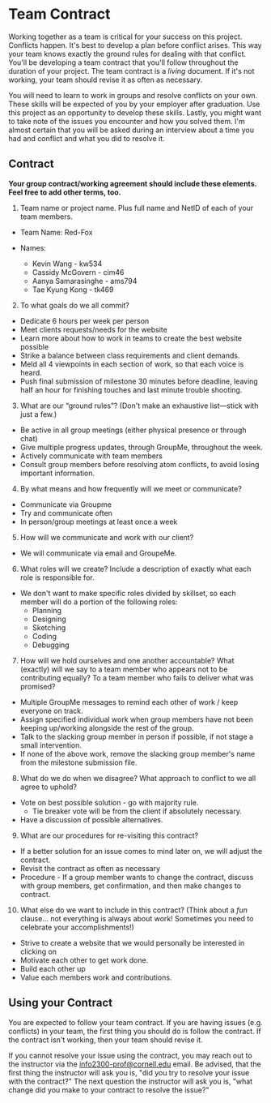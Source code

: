 # Team Contract

Working together as a team is critical for your success on this project. Conflicts happen. It's best to develop a plan before conflict arises. This way your team knows exactly the ground rules for dealing with that conflict. You'll be developing a team contract that you'll follow throughout the duration of your project. The team contract is a *living* document. If it's not working, your team should revise it as often as necessary.

You will need to learn to work in groups and resolve conflicts on your own. These skills will be expected of you by your employer after graduation. Use this project as an opportunity to develop these skills. Lastly, you might want to take note of the issues you encounter and how you solved them. I'm almost certain that you will be asked during an interview about a time you had and conflict and what you did to resolve it.

## Contract

**Your group contract/working agreement should include these elements. Feel free to add other terms, too.**

1. Team name or project name. Plus full name and NetID of each of your team members.

  * Team Name: Red-Fox

  * Names:
    * Kevin Wang - kw534
    * Cassidy McGovern - cim46
    * Aanya Samarasinghe - ams794
    * Tae Kyung Kong - tk469


2. To what goals do we all commit?
  * Dedicate 6 hours per week per person
  * Meet clients requests/needs for the website
  * Learn more about how to work in teams to create the best website possible
  * Strike a balance between class requirements and client demands.
  * Meld all 4 viewpoints in each section of work, so that each voice is heard.
  * Push final submission of milestone 30 minutes before deadline, leaving half an hour for finishing touches and last minute trouble shooting.


3. What are our “ground rules”? (Don't make an exhaustive list—stick with just a few.)

  * Be active in all group meetings (either physical presence or through chat)
  * Give multiple progress updates, through GroupMe, throughout the week.
  * Actively communicate with team members
  * Consult group members before resolving atom conflicts, to avoid losing important information.

4. By what means and how frequently will we meet or communicate?

  * Communicate via Groupme
  * Try and communicate often
  * In person/group meetings at least once a week

5. How will we communicate and work with our client?

  * We will communicate via email and GroupeMe.

6. What roles will we create? Include a description of exactly what each role is responsible for.

  * We don't want to make specific roles divided by skillset, so each member will do a portion of the following roles:
    * Planning
    * Designing
    * Sketching
    * Coding
    * Debugging

7. How will we hold ourselves and one another accountable? What (exactly) will we say to a team member who appears not to be contributing equally? To a team member who fails to deliver what was promised?

  * Multiple GroupMe messages to remind each other of work / keep everyone on track.
  * Assign specified individual work when group members have not been keeping up/working alongside the rest of the group.
  * Talk to the slacking group member in person if possible, if not stage a small intervention.
  * If none of the above work, remove the slacking group member's name from the milestone submission file.


8. What do we do when we disagree? What approach to conflict to we all agree to uphold?

  * Vote on best possible solution - go with majority rule.
    * Tie breaker vote will be from the client if absolutely necessary.
  * Have a discussion of possible alternatives.


9. What are our procedures for re-visiting this contract?

  * If a better solution for an issue comes to mind later on, we will adjust the contract.
  * Revisit the contract as often as necessary
  * Procedure - If a group member wants to change the contract, discuss with group members, get confirmation, and then make changes to contract.

10. What else do we want to include in this contract? (Think about a *fun* clause... not everything is always about work! Sometimes you need to celebrate your accomplishments!)

  * Strive to create a website that we would personally be interested in clicking on
  * Motivate each other to get work done.
  * Build each other up
  * Value each members work and contributions.

## Using your Contract

You are expected to follow your team contract. If you are having issues (e.g. conflicts) in your team, the first thing you should do is follow the contract. If the contract isn't working, then your team should revise it.

If you cannot resolve your issue using the contract, you may reach out to the instructor via the <info2300-prof@cornell.edu> email. Be advised, that the first thing the instructor will ask you is, "did you try to resolve your issue with the contract?" The next question the instructor will ask you is, "what change did you make to your contract to resolve the issue?"
